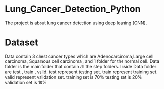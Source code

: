 # Lung_Cancer_Detection_Python
The project is about lung cancer detection using deep leaning (CNN).
# Dataset
Data contain 3 chest cancer types which are Adenocarcinoma,Large cell carcinoma, Squamous cell carcinoma , and 1 folder for the normal cell. Data folder is the main folder that contain all the step folders. Inside Data folder are test , train , valid.
test represent testing set.
train represent training set.
valid represent validation set. training set is 70% testing set is 20% validation set is 10%

